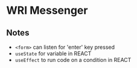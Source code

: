 # WRI Messenger

## Notes
- `<form>` can listen for 'enter' key pressed
- `useState` for variable in REACT
- `useEffect` to run code on a condition in REACT